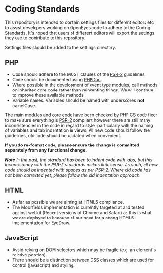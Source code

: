 # Coding Standards

This repository is intended to contain settings files for different editors etc to assist developers working on OpenEyes code to adhere to the Coding Standards. It's hoped that users of different editors will export the settings they use to contribute to this repository.

Settings files should be added to the settings directory.

## PHP

* Code should adhere to the MUST clauses of the [PSR-2](http://www.php-fig.org/psr/psr-2/) guidelines.
* Code should be documented using [PHPDoc](http://www.phpdoc.org/).  
* Where possible in the development of event type modules, call methods on inherited core code rather than reinventing things.  We will continue to improve these available methods
* Variable names. Variables should be named with underscores **not** camelCase. 

The main modules and core code have been checked by PHP CS code fixer to make sure everything is [PSR-2](http://www.php-fig.org/psr/psr-2/) compliant however there are still many inconsistencies in the code in regard to style, particularly with the naming of variables and tab indentation in views. All new code should follow the guidelines, old code should be updated when convenient.

**If you do re-format code, please ensure the change is committed separately from any functional change.**

_**Note** In the past, the standard has been to indent code with tabs, but this inconsistency with the PSR-2 standards makes little sense. As such, all new code should be indented with spaces as per PSR-2. Where old code has not been corrected yet, please follow the old indentation approach._

## HTML

* As far as possible we are aiming at HTML5 compliance.  
* The Moorfields implementation is currently targeted at and tested against webkit (Recent versions of Chrome and Safari) as this is what we are deployed to because of our need for a strong HTML5 implementation for EyeDraw.

## JavaScript

* Avoid relying on DOM selectors which may be fragile (e.g. an element's relative position). 
* There should be a distinction between CSS classes which are used for control (javascript) and styling. 
